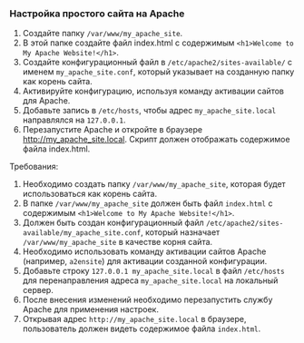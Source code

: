 
### Настройка простого сайта на Apache

1. Создайте папку `/var/www/my_apache_site`.
2. В этой папке создайте файл index.html с содержимым `<h1>Welcome to My Apache Website!</h1>`.
3. Создайте конфигурационный файл в `/etc/apache2/sites-available/` с именем `my_apache_site.conf`, который указывает на созданную папку как корень сайта.
4. Активируйте конфигурацию, используя команду активации сайтов для Apache.
5. Добавьте запись в `/etc/hosts`, чтобы адрес `my_apache_site.local` направлялся на `127.0.0.1`.
6. Перезапустите Apache и откройте в браузере http://my_apache_site.local. Скрипт должен отображать содержимое файла index.html.

Требования:
1. Необходимо создать папку `/var/www/my_apache_site`, которая будет использоваться как корень сайта.
2. В папке `/var/www/my_apache_site` должен быть файл `index.html` с содержимым `<h1>Welcome to My Apache Website!</h1>`.
3. Должен быть создан конфигурационный файл `/etc/apache2/sites-available/my_apache_site.conf`, который назначает `/var/www/my_apache_site` в качестве корня сайта.
4. Необходимо использовать команду активации сайтов Apache (например, `a2ensite`) для активации созданной конфигурации.
5. Добавьте строку `127.0.0.1 my_apache_site.local` в файл `/etc/hosts` для перенаправления адреса `my_apache_site.local` на локальный сервер.
6. После внесения изменений необходимо перезапустить службу Apache для применения настроек.
7. Открывая адрес `http://my_apache_site.local` в браузере, пользователь должен видеть содержимое файла `index.html`.